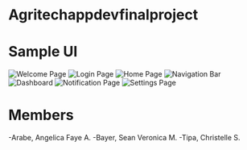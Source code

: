 # Agritechappdevfinalproject



 # Sample UI 

![Welcome Page](https://github.com/user-attachments/assets/7ded3038-2cfd-42dd-ac8b-b1e1c0c98201)
![Login Page](https://github.com/user-attachments/assets/7794721f-7d4c-46ed-b396-39e108d05a10)
![Home Page](https://github.com/user-attachments/assets/976d1cc5-0b14-4682-9489-6881ce856c19)
![Navigation Bar](https://github.com/user-attachments/assets/608f3cdf-3871-4e22-8ac3-93094a69d309)
![Dashboard](https://github.com/user-attachments/assets/10f7aef2-e0a0-4d23-ad91-1cad9b8b8343)
![Notification Page](https://github.com/user-attachments/assets/141ba943-1308-4ecf-a4c9-1d211f920454)
![Settings Page](https://github.com/user-attachments/assets/c0673dc1-b2fc-41da-bce1-e217dab6fd23)

   


# Members 
-Arabe, Angelica Faye A.
-Bayer, Sean Veronica M.
-Tipa, Christelle S.


